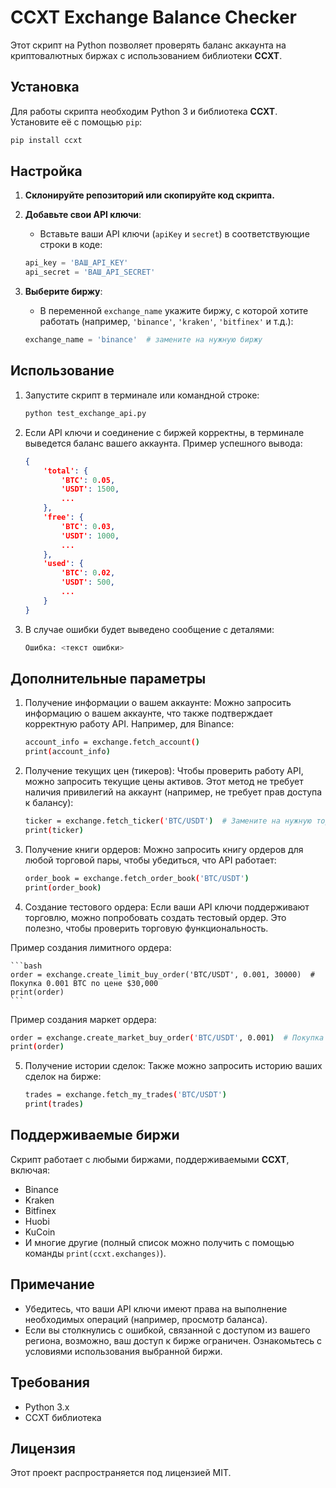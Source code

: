 # CCXT Exchange Balance Checker

Этот скрипт на Python позволяет проверять баланс аккаунта на криптовалютных биржах с использованием библиотеки **CCXT**.

## Установка

Для работы скрипта необходим Python 3 и библиотека **CCXT**. Установите её с помощью `pip`:

```bash
pip install ccxt
```

## Настройка

1. **Склонируйте репозиторий или скопируйте код скрипта.**
2. **Добавьте свои API ключи**:
   - Вставьте ваши API ключи (`apiKey` и `secret`) в соответствующие строки в коде:
   ```python
   api_key = 'ВАШ_API_KEY'
   api_secret = 'ВАШ_API_SECRET'
   ```

3. **Выберите биржу**:
   - В переменной `exchange_name` укажите биржу, с которой хотите работать (например, `'binance'`, `'kraken'`, `'bitfinex'` и т.д.):
   ```python
   exchange_name = 'binance'  # замените на нужную биржу
   ```

## Использование

1. Запустите скрипт в терминале или командной строке:

   ```bash
   python test_exchange_api.py
   ```

2. Если API ключи и соединение с биржей корректны, в терминале выведется баланс вашего аккаунта. Пример успешного вывода:

   ```json
   {
       'total': {
           'BTC': 0.05,
           'USDT': 1500,
           ...
       },
       'free': {
           'BTC': 0.03,
           'USDT': 1000,
           ...
       },
       'used': {
           'BTC': 0.02,
           'USDT': 500,
           ...
       }
   }
   ```

3. В случае ошибки будет выведено сообщение с деталями:

   ```bash
   Ошибка: <текст ошибки>
   ```
## Дополнительные параметры

1. Получение информации о вашем аккаунте: Можно запросить информацию о вашем аккаунте, что также подтверждает корректную работу API. Например, для Binance:
   
   ```bash
   account_info = exchange.fetch_account()
   print(account_info)
   ```

2. Получение текущих цен (тикеров): Чтобы проверить работу API, можно запросить текущие цены активов. Этот метод не требует наличия привилегий на аккаунт (например, не требует прав доступа к балансу):

   ```bash
   ticker = exchange.fetch_ticker('BTC/USDT')  # Замените на нужную торговую пару
   print(ticker)
   ```

3. Получение книги ордеров: Можно запросить книгу ордеров для любой торговой пары, чтобы убедиться, что API работает:

   ```bash
   order_book = exchange.fetch_order_book('BTC/USDT')
   print(order_book)
   ```


4. Создание тестового ордера: Если ваши API ключи поддерживают торговлю, можно попробовать создать тестовый ордер. Это полезно, чтобы проверить торговую функциональность.

Пример создания лимитного ордера:

    ```bash
    order = exchange.create_limit_buy_order('BTC/USDT', 0.001, 30000)  # Покупка 0.001 BTC по цене $30,000
    print(order)
    ```

 Пример создания маркет ордера:
 
   ```bash
   order = exchange.create_market_buy_order('BTC/USDT', 0.001)  # Покупка 0.001 BTC по рыночной цене
   print(order)
   ```

5. Получение истории сделок: Также можно запросить историю ваших сделок на бирже:

   ```bash
   trades = exchange.fetch_my_trades('BTC/USDT')
   print(trades)
   ```

## Поддерживаемые биржи

Скрипт работает с любыми биржами, поддерживаемыми **CCXT**, включая:

- Binance
- Kraken
- Bitfinex
- Huobi
- KuCoin
- И многие другие (полный список можно получить с помощью команды `print(ccxt.exchanges)`).

## Примечание

- Убедитесь, что ваши API ключи имеют права на выполнение необходимых операций (например, просмотр баланса).
- Если вы столкнулись с ошибкой, связанной с доступом из вашего региона, возможно, ваш доступ к бирже ограничен. Ознакомьтесь с условиями использования выбранной биржи.

## Требования

- Python 3.x
- CCXT библиотека

## Лицензия

Этот проект распространяется под лицензией MIT.

```
